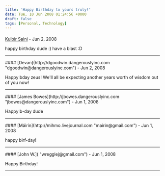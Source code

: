 ```yaml
---
title: 'Happy Birthday to yours truly!'
date: Tue, 10 Jun 2008 01:24:56 +0000
draft: false
tags: [Personal, Technology]
---
```



#### 
[Kulbir Saini](http://fedora.co.in "kulbirsaini25@yahoo.co.in") - <time datetime="2008-06-10 02:33:56">Jun 2, 2008</time>

happy birthday dude :) have a blast :D
<hr />
#### 
[Devan](http://dgoodwin.dangerouslyinc.com "dgoodwin@dangerouslyinc.com") - <time datetime="2008-06-10 07:45:05">Jun 2, 2008</time>

Happy bday zeus! We'll all be expecting another years worth of wisdom out of you now!
<hr />
#### 
[James Bowes](http://jbowes.dangerouslyinc.com "jbowes@dangerouslyinc.com") - <time datetime="2008-06-09 21:52:40">Jun 1, 2008</time>

Happy b-day dude
<hr />
#### 
[Máirín](http://mihmo.livejournal.com "mairin@gmail.com") - <time datetime="2008-06-09 23:33:57">Jun 1, 2008</time>

happy birf-day!
<hr />
#### 
[John W.]( "wregglej@gmail.com") - <time datetime="2008-06-09 22:41:00">Jun 1, 2008</time>

Happy Birthday!
<hr />
